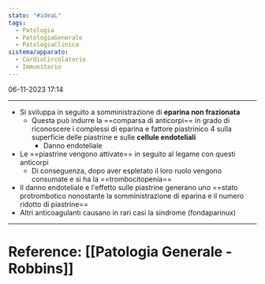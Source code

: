 ```yaml
---
stato: "#ideaL"
tags:
  - Patologia
  - PatologiaGenerale
  - PatologiaClinica
sistema/apparato:
  - CardioCircolatorio
  - Immunitario
---
```

06-11-2023 17:14

--- 

- Si sviluppa in seguito a somministrazione di **eparina non frazionata**
	- Questa può indurre la ==comparsa di anticorpi== in grado di riconoscere i complessi di eparina e fattore piastrinico 4 sulla superficie delle piastrine e sulle **cellule endoteliali**
		- Danno endoteliale
- Le ==piastrine vengono attivate== in seguito al legame con questi anticorpi
	- Di conseguenza, dopo aver espletato il loro ruolo vengono consumate e si ha la ==trombocitopenia==
- Il danno endoteliale e l'effetto sulle piastrine generano uno ==stato protrombotico nonostante la somministrazione di eparina e il numero ridotto di piastrine==
- Altri anticoagulanti causano in rari casi la sindrome (fondaparinux)



--- 
# Reference: [[Patologia Generale - Robbins]]